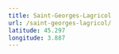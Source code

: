 ```yaml
---
title: Saint-Georges-Lagricol
url: /saint-georges-lagricol/
latitude: 45.297
longitude: 3.887
---
```

